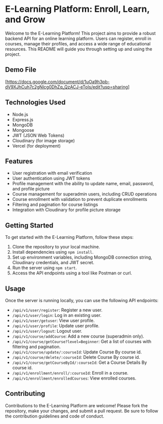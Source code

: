 # E-Learning Platform: Enroll, Learn, and Grow

Welcome to the E-Learning Platform! This project aims to provide a robust backend API for an online learning platform. Users can register, enroll in courses, manage their profiles, and access a wide range of educational resources. This README will guide you through setting up and using the project.

## Demo File

[https://docs.google.com/document/d/1uOa9h3pb-dV9XJhCuh7c2gNlcg0DhZq_QzACJ-eToIs/edit?usp=sharing]

## Technologies Used

- Node.js
- Express.js
- MongoDB
- Mongoose
- JWT (JSON Web Tokens)
- Cloudinary (for image storage)
- Vercel (for deployment)

## Features

- User registration with email verification
- User authentication using JWT tokens
- Profile management with the ability to update name, email, password, and profile picture
- Course management for superadmin users, including CRUD operations
- Course enrollment with validation to prevent duplicate enrollments
- Filtering and pagination for course listings
- Integration with Cloudinary for profile picture storage

## Getting Started

To get started with the E-Learning Platform, follow these steps:

1. Clone the repository to your local machine.
2. Install dependencies using `npm install`.
3. Set up environment variables, including MongoDB connection string, Cloudinary credentials, and JWT secret.
4. Run the server using `npm start`.
5. Access the API endpoints using a tool like Postman or curl.

## Usage

Once the server is running locally, you can use the following API endpoints:

- `/api/v1/user/register`: Register a new user.
- `/api/v1/user/login`: Log in an existing user.
- `/api/v1/user/getuser`: View user profile.
- `/api/v1/user/profile`: Update user profile.
- `/api/v1/user/logout`: Logout user.
- `/api/v1/course/addCourse`: Add a new course (superadmin only).
- `/api/v1/course/getCourse?level=Beginner`: Get a list of courses with filtering and pagination.
- `/api/v1/course/update/:courseId`: Update Course By course id.
- `/api/v1/course/delete/:courseId`: Delete Course By course id.
- `/api/v1/course/getCourseById/:courseId`: Get a Course Details By course id.
- `/api/v1/enrollment/enroll/:courseId`: Enroll in a course.
- `/api/v1/enrollment/enrolledCourses`: View enrolled courses.

## Contributing

Contributions to the E-Learning Platform are welcome! Please fork the repository, make your changes, and submit a pull request. Be sure to follow the contribution guidelines and code of conduct.
